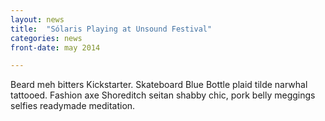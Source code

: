 ```yaml
---
layout: news
title:  "Sólaris Playing at Unsound Festival"
categories: news
front-date: may 2014

---
```


Beard meh bitters Kickstarter. Skateboard Blue Bottle plaid tilde narwhal tattooed. Fashion axe Shoreditch seitan shabby chic, pork belly meggings selfies readymade meditation. 